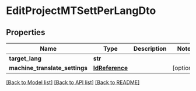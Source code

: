 # EditProjectMTSettPerLangDto

## Properties
Name | Type | Description | Notes
------------ | ------------- | ------------- | -------------
**target_lang** | **str** |  | 
**machine_translate_settings** | [**IdReference**](IdReference.md) |  | [optional] 

[[Back to Model list]](../README.md#documentation-for-models) [[Back to API list]](../README.md#documentation-for-api-endpoints) [[Back to README]](../README.md)

